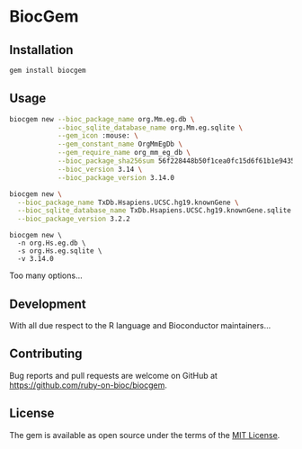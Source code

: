 # BiocGem

## Installation

```sh
gem install biocgem
```

## Usage

```sh
biocgem new --bioc_package_name org.Mm.eg.db \
            --bioc_sqlite_database_name org.Mm.eg.sqlite \
            --gem_icon :mouse: \
            --gem_constant_name OrgMmEgDb \
            --gem_require_name org_mm_eg_db \
            --bioc_package_sha256sum 56f228448b50f1cea0fc15d6f61b1e94359ef885336034bf346693315390ad45 \
            --bioc_version 3.14 \
            --bioc_package_version 3.14.0
```

```sh
biocgem new \
  --bioc_package_name TxDb.Hsapiens.UCSC.hg19.knownGene \
  --bioc_sqlite_database_name TxDb.Hsapiens.UCSC.hg19.knownGene.sqlite \
  --bioc_package_version 3.2.2
```

```
biocgem new \
  -n org.Hs.eg.db \
  -s org.Hs.eg.sqlite \
  -v 3.14.0
```

Too many options... 

## Development

With all due respect to the R language and Bioconductor maintainers...

## Contributing

Bug reports and pull requests are welcome on GitHub at https://github.com/ruby-on-bioc/biocgem.

## License

The gem is available as open source under the terms of the [MIT License](https://opensource.org/licenses/MIT).
